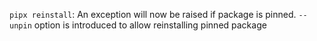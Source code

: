 `pipx reinstall`: An exception will now be raised if package is pinned. `--unpin` option is introduced to allow reinstalling pinned package

